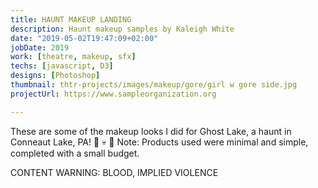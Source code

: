 ```yaml
---
title: HAUNT MAKEUP LANDING
description: Haunt makeup samples by Kaleigh White
date: "2019-05-02T19:47:09+02:00"
jobDate: 2019
work: [theatre, makeup, sfx]
techs: [javascript, D3]
designs: [Photoshop]
thumbnail: thtr-projects/images/makeup/gore/girl w gore side.jpg
projectUrl: https://www.sampleorganization.org

---
```


These are some of the makeup looks I did for Ghost Lake, a haunt in Conneaut Lake, PA! :ghost: :skull: :red_circle:
Note: Products used were minimal and simple, completed with a small budget.

CONTENT WARNING: BLOOD, IMPLIED VIOLENCE
